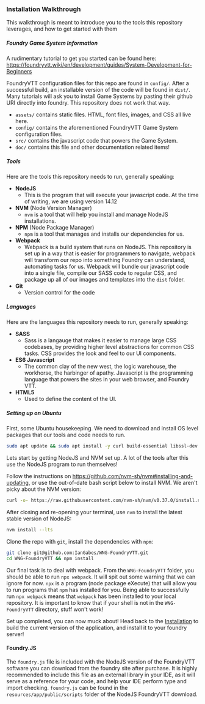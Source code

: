 ### Installation Walkthrough 

This walkthrough is meant to introduce you to the tools this repository leverages, and how to get started with them

##### Foundry Game System Information

A rudimentary tutorial to get you started can be found here: https://foundryvtt.wiki/en/development/guides/System-Development-for-Beginners

FoundryVTT configuration files for this repo are found in `config/`. After a successful build, an installable version of the code will be found in `dist/`. Many tutorials will ask you to install Game Systems by pasting their github URI directly into foundry. This repository does not work that way.

- `assets/` contains static files. HTML, font files, images, and CSS all live here.
- `config/` contains the aforementioned FoundryVTT Game System configuration files.
- `src/` contains the javascript code that powers the Game System.
- `doc/` contains this file and other documentation related items!

##### Tools

Here are the tools this repository needs to run, generally speaking:

- **NodeJS**
  - This is the program that will execute your javascript code. At the time of writing, we are using version 14.12 
- **NVM** (Node Version Manager)
  - `nvm` is a tool that will help you install and manage NodeJS installations.
- **NPM** (Node Package Manager)
  - `npm` is a tool that manages and installs our dependencies for us.
- **Webpack**
  - Webpack is a build system that runs on NodeJS. This repository is set up in a way that is easier for programmers to navigate, webpack will transform our repo into something Foundry can understand, automating tasks for us. Webpack will bundle our javascript code into a single file, compile our SASS code to regular CSS, and package up all of our images and templates into the `dist` folder.
- **Git**
  - Version control for the code

##### Languages

Here are the languages this repository needs to run, generally speaking:

- **SASS**
  - Sass is a langauge that makes it easier to manage large CSS codebases, by providing higher level abstractions for common CSS tasks. CSS provides the look and feel to our UI components.
- **ES6 Javascript**
  - The common clay of the new west, the logic warehouse, the workhorse, the harbinger of apathy. Javascript is the programming language that powers the sites in your web browser, and Foundry VTT.
- **HTML5**
  - Used to define the content of the UI.

##### Setting up on Ubuntu
First, some Ubuntu housekeeping. We need to download and install OS level packages that our tools and code needs to run.

```bash
sudo apt update && sudo apt install -y curl build-essential libssl-dev git
```

Lets start by getting NodeJS and NVM set up. A lot of the tools after this use the NodeJS program to run themselves!

Follow the instructions on https://github.com/nvm-sh/nvm#installing-and-updating, or use the out-of-date bash script below to install NVM. We aren't picky about the NVM version:
```bash
curl -o- https://raw.githubusercontent.com/nvm-sh/nvm/v0.37.0/install.sh | bash
```

After closing and re-opening your terminal,  use `nvm` to install the latest stable version of NodeJS:
```bash
nvm install --lts
```

Clone the repo with `git`, install the dependencies with `npm`:
```bash
git clone git@github.com:IanGabes/WNG-FoundryVTT.git
cd WNG-FoundryVTT && npm install
```

Our final task is to deal with webpack. From the `WNG-FoundryVTT` folder, you should be able to run `npx webpack`. It will spit out some warning that we can ignore for now. `npx` is a program (node package eXecute) that will allow you to run programs that `npm` has installed for you. Being able to successfully run `npx webpack` means that `webpack` has been installed to your local repository. It is important to know that if your shell is not in the `WNG-FoundryVTT` directory, stuff won't work!

Set up completed, you can now muck about! Head back to the [Installation](../README.md#Installation) to build the current version of the application, and install it to your foundry server!
 
#### Foundry.JS

The `foundry.js` file is included with the NodeJS version of the FoundryVTT software you can download from the foundry site after purchase. It is highly recommended to include this file as an external library in your IDE, as it will serve as a reference for your code, and help your IDE perform type and import checking. `foundry.js` can be found in the `resources/app/public/scripts` folder of the NodeJS FoundryVTT download. 
